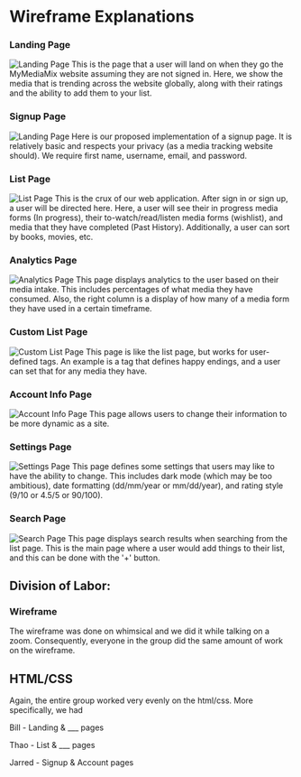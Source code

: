 # Wireframe Explanations

### Landing Page
![Landing Page](../docs/wireframe_figures/326-iota_landing.png "Landing Page")
This is the page that a user will land on when they go the MyMediaMix website assuming they are not signed in. Here, we show the media that is trending across the website globally, along with their ratings and the ability to add them to your list.

### Signup Page
![Landing Page](../docs/wireframe_figures/326-iota_signup.png "Signup Page")
Here is our proposed implementation of a signup page. It is relatively basic and respects your privacy (as a media tracking website should). We require first name, username, email, and password.


### List Page
![List Page](../docs/wireframe_figures/326-iota_list.png "List Page")
This is the crux of our web application. After sign in or sign up, a user will be directed here. Here, a user will see their in progress media forms (In progress), their to-watch/read/listen media forms (wishlist), and media that they have completed (Past History). Additionally, a user can sort by books, movies, etc.


### Analytics Page
![Analytics Page](../docs/wireframe_figures/326-iota_analytics.png "Analytics Page")
This page displays analytics to the user based on their media intake. This includes percentages of what media they have consumed. Also, the right column is a display of how many of a media form they have used in a certain timeframe.

### Custom List Page
![Custom List Page](../docs/wireframe_figures/326-iota_customlist.png "Custom List Page")
This page is like the list page, but works for user-defined tags. An example is a tag that defines happy endings, and a user can set that for any media they have.

### Account Info Page
![Account Info Page](../docs/wireframe_figures/326-iota_accountinfo.png "Account Info Page")
This page allows users to change their information to be more dynamic as a site.

### Settings Page
![Settings Page](../docs/wireframe_figures/326-iota_setting.png "Settings Page")
This page defines some settings that users may like to have the ability to change. This includes dark mode (which may be too ambitious), date formatting (dd/mm/year or mm/dd/year), and rating style (9/10 or 4.5/5 or 90/100).

### Search Page
![Search Page](../docs/wireframe_figures/326-iota_search.png "Search Page")
This page displays search results when searching from the list page. This is the main page where a user would add things to their list, and this can be done with the '+' button.







## Division of Labor:
### Wireframe
The wireframe was done on whimsical and we did it while talking on a zoom. Consequently, everyone in the group did the same amount of work on the wireframe.

## HTML/CSS
Again, the entire group worked very evenly on the html/css. More specifically, we had

Bill - Landing & ___ pages

Thao - List & ___ pages

Jarred - Signup & Account pages
